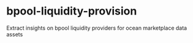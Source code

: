 # bpool-liquidity-provision
Extract insights on bpool liquidity providers for ocean marketplace data assets
